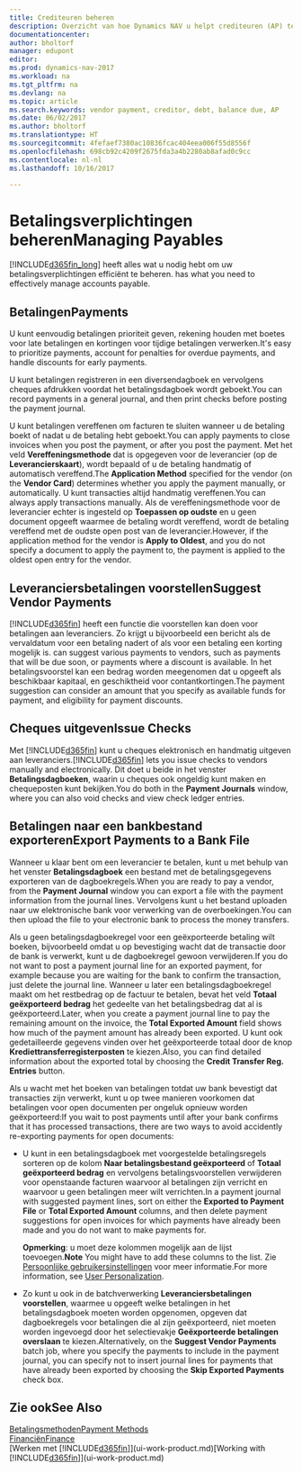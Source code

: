 ```yaml
---
title: Crediteuren beheren
description: Overzicht van hoe Dynamics NAV u helpt crediteuren (AP) te beheren, inclusief leveranciersbetalingen, crediteuren, schuld en verschuldigd saldo.
documentationcenter: 
author: bholtorf
manager: edupont
editor: 
ms.prod: dynamics-nav-2017
ms.workload: na
ms.tgt_pltfrm: na
ms.devlang: na
ms.topic: article
ms.search.keywords: vendor payment, creditor, debt, balance due, AP
ms.date: 06/02/2017
ms.author: bholtorf
ms.translationtype: HT
ms.sourcegitcommit: 4fefaef7380ac10836fcac404eea006f55d8556f
ms.openlocfilehash: 698cb92c4209f2675fda3a4b2280ab8afad0c9cc
ms.contentlocale: nl-nl
ms.lasthandoff: 10/16/2017

---
```

# <a name="managing-payables"></a><span data-ttu-id="afdb8-103">Betalingsverplichtingen beheren</span><span class="sxs-lookup"><span data-stu-id="afdb8-103">Managing Payables</span></span>
[!INCLUDE[d365fin_long](includes/d365fin_long_md.md)]<span data-ttu-id="afdb8-104"> heeft alles wat u nodig hebt om uw betalingsverplichtingen efficiënt te beheren.</span><span class="sxs-lookup"><span data-stu-id="afdb8-104"> has what you need to effectively manage accounts payable.</span></span>  

## <a name="payments"></a><span data-ttu-id="afdb8-105">Betalingen</span><span class="sxs-lookup"><span data-stu-id="afdb8-105">Payments</span></span>
<span data-ttu-id="afdb8-106">U kunt eenvoudig betalingen prioriteit geven, rekening houden met boetes voor late betalingen en kortingen voor tijdige betalingen verwerken.</span><span class="sxs-lookup"><span data-stu-id="afdb8-106">It's easy to prioritize payments, account for penalties for overdue payments, and handle discounts for early payments.</span></span>

<span data-ttu-id="afdb8-107">U kunt betalingen registreren in een diversendagboek en vervolgens cheques afdrukken voordat het betalingsdagboek wordt geboekt.</span><span class="sxs-lookup"><span data-stu-id="afdb8-107">You can record payments in a general journal, and then print checks before posting the payment journal.</span></span>

<span data-ttu-id="afdb8-108">U kunt betalingen vereffenen om facturen te sluiten wanneer u de betaling boekt of nadat u de betaling hebt geboekt.</span><span class="sxs-lookup"><span data-stu-id="afdb8-108">You can apply payments to close invoices when you post the payment, or after you post the payment.</span></span> <span data-ttu-id="afdb8-109">Met het veld **Vereffeningsmethode** dat is opgegeven voor de leverancier (op de **Leverancierskaart**), wordt bepaald of u de betaling handmatig of automatisch vereffend.</span><span class="sxs-lookup"><span data-stu-id="afdb8-109">The **Application Method** specified for the vendor (on the **Vendor Card**) determines whether you apply the payment manually, or automatically.</span></span> <span data-ttu-id="afdb8-110">U kunt transacties altijd handmatig vereffenen.</span><span class="sxs-lookup"><span data-stu-id="afdb8-110">You can always apply transactions manually.</span></span> <span data-ttu-id="afdb8-111">Als de vereffeningsmethode voor de leverancier echter is ingesteld op **Toepassen op oudste** en u geen document opgeeft waarmee de betaling wordt vereffend, wordt de betaling vereffend met de oudste open post van de leverancier.</span><span class="sxs-lookup"><span data-stu-id="afdb8-111">However, if the application method for the vendor is **Apply to Oldest**, and you do not specify a document to apply the payment to, the payment is applied to the oldest open entry for the vendor.</span></span>

## <a name="suggest-vendor-payments"></a><span data-ttu-id="afdb8-112">Leveranciersbetalingen voorstellen</span><span class="sxs-lookup"><span data-stu-id="afdb8-112">Suggest Vendor Payments</span></span>
[!INCLUDE[d365fin](includes/d365fin_md.md)]<span data-ttu-id="afdb8-113"> heeft een functie die voorstellen kan doen voor betalingen aan leveranciers. Zo krijgt u bijvoorbeeld een bericht als de vervaldatum voor een betaling nadert of als voor een betaling een korting mogelijk is.</span><span class="sxs-lookup"><span data-stu-id="afdb8-113"> can suggest various payments to vendors, such as payments that will be due soon, or payments where a discount is available.</span></span> <span data-ttu-id="afdb8-114">In het betalingsvoorstel kan een bedrag worden meegenomen dat u opgeeft als beschikbaar kapitaal, en geschiktheid voor contantkortingen.</span><span class="sxs-lookup"><span data-stu-id="afdb8-114">The payment suggestion can consider an amount that you specify as available funds for payment, and eligibility for payment discounts.</span></span>

## <a name="issue-checks"></a><span data-ttu-id="afdb8-115">Cheques uitgeven</span><span class="sxs-lookup"><span data-stu-id="afdb8-115">Issue Checks</span></span>
<span data-ttu-id="afdb8-116">Met [!INCLUDE[d365fin](includes/d365fin_md.md)] kunt u cheques elektronisch en handmatig uitgeven aan leveranciers.</span><span class="sxs-lookup"><span data-stu-id="afdb8-116">[!INCLUDE[d365fin](includes/d365fin_md.md)] lets you issue checks to vendors manually and electronically.</span></span> <span data-ttu-id="afdb8-117">Dit doet u beide in het venster **Betalingsdagboeken**, waarin u cheques ook ongeldig kunt maken en chequeposten kunt bekijken.</span><span class="sxs-lookup"><span data-stu-id="afdb8-117">You do both in the **Payment Journals** window, where you can also void checks and view check ledger entries.</span></span>

## <a name="export-payments-to-a-bank-file"></a><span data-ttu-id="afdb8-118">Betalingen naar een bankbestand exporteren</span><span class="sxs-lookup"><span data-stu-id="afdb8-118">Export Payments to a Bank File</span></span>
<span data-ttu-id="afdb8-119">Wanneer u klaar bent om een leverancier te betalen, kunt u met behulp van het venster **Betalingsdagboek** een bestand met de betalingsgegevens exporteren van de dagboekregels.</span><span class="sxs-lookup"><span data-stu-id="afdb8-119">When you are ready to pay a vendor, from the **Payment Journal** window you can export a file with the payment information from the journal lines.</span></span> <span data-ttu-id="afdb8-120">Vervolgens kunt u het bestand uploaden naar uw elektronische bank voor verwerking van de overboekingen.</span><span class="sxs-lookup"><span data-stu-id="afdb8-120">You can then upload the file to your electronic bank to process the money transfers.</span></span>

<span data-ttu-id="afdb8-121">Als u geen betalingsdagboekregel voor een geëxporteerde betaling wilt boeken, bijvoorbeeld omdat u op bevestiging wacht dat de transactie door de bank is verwerkt, kunt u de dagboekregel gewoon verwijderen.</span><span class="sxs-lookup"><span data-stu-id="afdb8-121">If you do not want to post a payment journal line for an exported payment, for example because you are waiting for the bank to confirm the transaction, just delete the journal line.</span></span> <span data-ttu-id="afdb8-122">Wanneer u later een betalingsdagboekregel maakt om het restbedrag op de factuur te betalen, bevat het veld **Totaal geëxporteerd bedrag** het gedeelte van het betalingsbedrag dat al is geëxporteerd.</span><span class="sxs-lookup"><span data-stu-id="afdb8-122">Later, when you create a payment journal line to pay the remaining amount on the invoice, the **Total Exported Amount** field shows how much of the payment amount has already been exported.</span></span> <span data-ttu-id="afdb8-123">U kunt ook gedetailleerde gegevens vinden over het geëxporteerde totaal door de knop **Krediettransferregisterposten** te kiezen.</span><span class="sxs-lookup"><span data-stu-id="afdb8-123">Also, you can find detailed information about the exported total by choosing the **Credit Transfer Reg. Entries** button.</span></span>

<span data-ttu-id="afdb8-124">Als u wacht met het boeken van betalingen totdat uw bank bevestigt dat transacties zijn verwerkt, kunt u op twee manieren voorkomen dat betalingen voor open documenten per ongeluk opnieuw worden geëxporteerd:</span><span class="sxs-lookup"><span data-stu-id="afdb8-124">If you wait to post payments until after your bank confirms that it has processed transactions, there are two ways to avoid accidently re-exporting payments for open documents:</span></span>  

* <span data-ttu-id="afdb8-125">U kunt in een betalingsdagboek met voorgestelde betalingsregels sorteren op de kolom **Naar betalingsbestand geëxporteerd** of **Totaal geëxporteerd bedrag** en vervolgens betalingsvoorstellen verwijderen voor openstaande facturen waarvoor al betalingen zijn verricht en waarvoor u geen betalingen meer wilt verrichten.</span><span class="sxs-lookup"><span data-stu-id="afdb8-125">In a payment journal with suggested payment lines, sort on either the **Exported to Payment File** or **Total Exported Amount** columns, and then delete payment suggestions for open invoices for which payments have already been made and you do not want to make payments for.</span></span>

    <span data-ttu-id="afdb8-126">**Opmerking**: u moet deze kolommen mogelijk aan de lijst toevoegen.</span><span class="sxs-lookup"><span data-stu-id="afdb8-126">**Note** You might have to add these columns to the list.</span></span> <span data-ttu-id="afdb8-127">Zie [Persoonlijke gebruikersinstellingen](ui-user-personalization.md) voor meer informatie.</span><span class="sxs-lookup"><span data-stu-id="afdb8-127">For more information, see [User Personalization](ui-user-personalization.md).</span></span>  
* <span data-ttu-id="afdb8-128">Zo kunt u ook in de batchverwerking **Leveranciersbetalingen voorstellen**, waarmee u opgeeft welke betalingen in het betalingsdagboek moeten worden opgenomen, opgeven dat dagboekregels voor betalingen die al zijn geëxporteerd, niet moeten worden ingevoegd door het selectievakje **Geëxporteerde betalingen overslaan** te kiezen.</span><span class="sxs-lookup"><span data-stu-id="afdb8-128">Alternatively, on the **Suggest Vendor Payments** batch job, where you specify the payments to include in the payment journal, you can specify not to insert journal lines for payments that have already been exported by choosing the **Skip Exported Payments** check box.</span></span>

## <a name="see-also"></a><span data-ttu-id="afdb8-129">Zie ook</span><span class="sxs-lookup"><span data-stu-id="afdb8-129">See Also</span></span>
[<span data-ttu-id="afdb8-130">Betalingsmethoden</span><span class="sxs-lookup"><span data-stu-id="afdb8-130">Payment Methods</span></span>](finance-payment-methods.md)  
[<span data-ttu-id="afdb8-131">Financiën</span><span class="sxs-lookup"><span data-stu-id="afdb8-131">Finance</span></span>](finance.md)  
<span data-ttu-id="afdb8-132">[Werken met [!INCLUDE[d365fin](includes/d365fin_md.md)]](ui-work-product.md)</span><span class="sxs-lookup"><span data-stu-id="afdb8-132">[Working with [!INCLUDE[d365fin](includes/d365fin_md.md)]](ui-work-product.md)</span></span>

